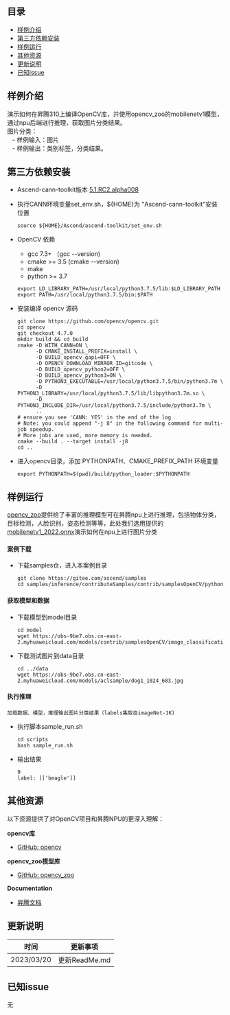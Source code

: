 ## 目录

  - [样例介绍](#样例介绍)
  - [第三方依赖安装](#第三方依赖安装)
  - [样例运行](#样例运行)
  - [其他资源](#其他资源)
  - [更新说明](#更新说明)
  - [已知issue](#已知issue)
    
## 样例介绍

  演示如何在昇腾310上编译OpenCV库，并使用opencv_zoo的mobilenetv1模型，通过npu后端进行推理，获取图片分类结果。  
  图片分类：  
  &nbsp;&nbsp;    - 样例输入：图片  
  &nbsp;&nbsp;    - 样例输出：类别标签，分类结果。  

## 第三方依赖安装

  - Ascend-cann-toolkit版本 [5.1.RC2.alpha008](https://www.hiascend.com/software/cann/community-history)

  - 执行CANN环境变量set_env.sh，${HOME}为 "Ascend-cann-toolkit"安装位置
      ```
      source ${HOME}/Ascend/ascend-toolkit/set_env.sh  
      ```
  - OpenCV 依赖
      - gcc 7.3+        （gcc --version)
      - cmake >= 3.5  (cmake --version)  
      - make
      - python >= 3.7
      ```
      export LD_LIBRARY_PATH=/usr/local/python3.7.5/lib:$LD_LIBRARY_PATH
      export PATH=/usr/local/python3.7.5/bin:$PATH
      ```
  - 安装编译 opencv 源码
      ```
      git clone https://github.com/opencv/opencv.git
      cd opencv
      git checkout 4.7.0
      mkdir build && cd build
      cmake -D WITH_CANN=ON \
            -D CMAKE_INSTALL_PREFIX=install \
            -D BUILD_opencv_gapi=OFF \
            -D OPENCV_DOWNLOAD_MIRROR_ID=gitcode \
            -D BUILD_opencv_python2=OFF \
            -D BUILD_opencv_python3=ON \
            -D PYTHON3_EXECUTABLE=/usr/local/python3.7.5/bin/python3.7m \
            -D PYTHON3_LIBRARY=/usr/local/python3.7.5/lib/libpython3.7m.so \
            -D PYTHON3_INCLUDE_DIR=/usr/local/python3.7.5/include/python3.7m \
            ..
      # ensure you see 'CANN: YES' in the end of the log
      # Note: you could append "-j 8" in the following command for multi-job speedup.
      # More jobs are used, more memory is needed.
      cmake --build . --target install -j8
      cd ..
      ```
  - 进入opencv目录，添加 PYTHONPATH、CMAKE_PREFIX_PATH 环境变量
      ```
      export PYTHONPATH=$(pwd)/build/python_loader:$PYTHONPATH
      ```
## 样例运行
  [opencv_zoo](https://github.com/opencv/opencv)提供给了丰富的推理模型可在昇腾npu上进行推理，包括物体分类，目标检测，人脸识别，姿态检测等等，此处我们选用提供的[mobilenetv1_2022.onnx](https://obs-9be7.obs.cn-east-2.myhuaweicloud.com/models/contrib/samplesOpenCV/image_classification_mobilenetv1_2022apr.onnx)演示如何在npu上进行图片分类

#### 案例下载 
  - 下载samples仓，进入本案例目录
    ```
    git clone https://gitee.com/ascend/samples
    cd samples/inference/contributeSamples/contrib/samplesOpenCV/python
    ```

#### 获取模型和数据
  - 下载模型到model目录
    ```
    cd model
    wget https://obs-9be7.obs.cn-east-2.myhuaweicloud.com/models/contrib/samplesOpenCV/image_classification_mobilenetv1_2022apr.onnx
    ```
  - 下载测试图片到data目录 
    ```
    cd ../data
    wget https://obs-9be7.obs.cn-east-2.myhuaweicloud.com/models/aclsample/dog1_1024_683.jpg
    ```
  
#### 执行推理
    加载数据、模型，推理输出图片分类结果（labels集取自imageNet-1K)
  - 执行脚本sample_run.sh
    ```
    cd scripts
    bash sample_run.sh 
    ```    
  - 输出结果  
    ```
    9
    label: [['beagle']]
    ```           

## 其他资源

以下资源提供了对OpenCV项目和昇腾NPU的更深入理解：

**opencv库**
- [GitHub: opencv](https://github.com/opencv/opencv)

**opencv_zoo模型库**
- [GitHub: opencv_zoo](https://github.com/opencv/opencv_zoo)

**Documentation**

- [昇腾文档](https://www.hiascend.com/document?tag=community-developer)

## 更新说明
  | 时间 | 更新事项 |
|----|------|
| 2023/03/20 | 更新ReadMe.md|
  
## 已知issue
   无
